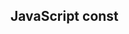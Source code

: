<!DOCTYPE html>
<html>
<body>

<h2>JavaScript const</h2>

<p id="demo"></p>

<script>
//10:26 //10:34 //10:47
const obj ={category:
{
"towel":"bath&body",
"denim":"bottomwear",
"bottomwear":"clothing",
"candle":"homedecor"
} ,
 
coupons:
{
"bath&body":"20",
"clothing":"30"
} 
}
const cat = obj.category;
const coupons = obj.coupons;
const output = printValue("candle",cat);
console.log(output)
function printValue(input,obj){

    	if(coupons[input] || coupons[obj[input]]){
        	return coupons[input] || coupons[obj[input]]
        }else if(obj[input] && obj[obj[input]]){
        
        	return printValue(obj[obj[input]],obj)
        }else{
        	return "null"
        }
}
 /*
input - towel , o/p - 20
input - denim, o/p - 30
input - candle , o/p - null*/
</script>

</body>
</html>
